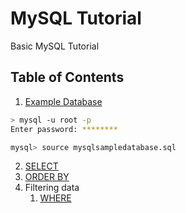# MySQL Tutorial

Basic MySQL Tutorial

## Table of Contents


1. [Example Database](/mysqlsampledatabase.sql)

```sh
> mysql -u root -p
Enter password: ********

mysql> source mysqlsampledatabase.sql
```

2. [SELECT](SELECT.sql)
3. [ORDER BY](ORDER%20BY.sql)
4. Filtering data
   1. [WHERE](WHERE.sql)
